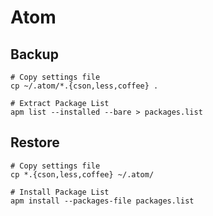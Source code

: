 # Atom

## Backup
```
# Copy settings file
cp ~/.atom/*.{cson,less,coffee} .

# Extract Package List
apm list --installed --bare > packages.list
```

## Restore
```
# Copy settings file
cp *.{cson,less,coffee} ~/.atom/

# Install Package List
apm install --packages-file packages.list
```

